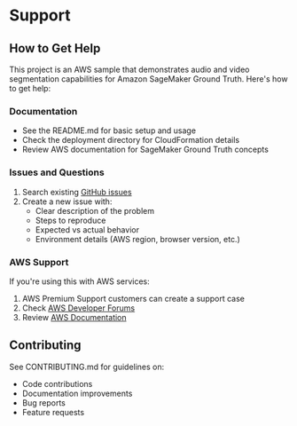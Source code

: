 # Support

## How to Get Help

This project is an AWS sample that demonstrates audio and video segmentation capabilities for Amazon SageMaker Ground Truth. Here's how to get help:

### Documentation
- See the README.md for basic setup and usage
- Check the deployment directory for CloudFormation details
- Review AWS documentation for SageMaker Ground Truth concepts

### Issues and Questions
1. Search existing [GitHub issues](https://github.com/aws-samples/audio-video-segmentation-sagemaker-groundtruth/issues)
2. Create a new issue with:
   - Clear description of the problem
   - Steps to reproduce
   - Expected vs actual behavior
   - Environment details (AWS region, browser version, etc.)

### AWS Support
If you're using this with AWS services:
1. AWS Premium Support customers can create a support case
2. Check [AWS Developer Forums](https://forums.aws.amazon.com/)
3. Review [AWS Documentation](https://docs.aws.amazon.com/)

## Contributing
See CONTRIBUTING.md for guidelines on:
- Code contributions
- Documentation improvements
- Bug reports
- Feature requests